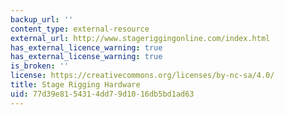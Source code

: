 ```yaml
---
backup_url: ''
content_type: external-resource
external_url: http://www.stageriggingonline.com/index.html
has_external_licence_warning: true
has_external_license_warning: true
is_broken: ''
license: https://creativecommons.org/licenses/by-nc-sa/4.0/
title: Stage Rigging Hardware
uid: 77d39e81-5431-4dd7-9d10-16db5bd1ad63
---
```

